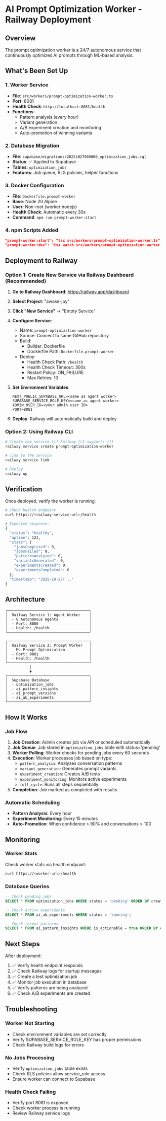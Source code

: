 # AI Prompt Optimization Worker - Railway Deployment

## Overview
The prompt optimization worker is a 24/7 autonomous service that continuously optimizes AI prompts through ML-based analysis.

## What's Been Set Up

### 1. Worker Service
- **File**: `src/workers/prompt-optimization-worker.ts`
- **Port**: 8081
- **Health Check**: `http://localhost:8081/health`
- **Functions**:
  - Pattern analysis (every hour)
  - Variant generation
  - A/B experiment creation and monitoring
  - Auto-promotion of winning variants

### 2. Database Migration
- **File**: `supabase/migrations/20251027000000_optimization_jobs.sql`
- **Status**: ✅ Applied to Supabase
- **Tables**: `optimization_jobs`
- **Features**: Job queue, RLS policies, helper functions

### 3. Docker Configuration
- **File**: `Dockerfile.prompt-worker`
- **Base**: Node 20 Alpine
- **User**: Non-root (worker:nodejs)
- **Health Check**: Automatic every 30s
- **Command**: `npm run prompt-worker:start`

### 4. npm Scripts Added
```json
"prompt-worker:start": "tsx src/workers/prompt-optimization-worker.ts",
"prompt-worker:dev": "tsx watch src/workers/prompt-optimization-worker.ts"
```

## Deployment to Railway

### Option 1: Create New Service via Railway Dashboard (Recommended)

1. **Go to Railway Dashboard**: https://railway.app/dashboard
2. **Select Project**: "awake-joy"
3. **Click "New Service"** → "Empty Service"
4. **Configure Service**:
   - Name: `prompt-optimization-worker`
   - Source: Connect to same GitHub repository
   - Build:
     - Builder: Dockerfile
     - Dockerfile Path: `Dockerfile.prompt-worker`
   - Deploy:
     - Health Check Path: `/health`
     - Health Check Timeout: 300s
     - Restart Policy: ON_FAILURE
     - Max Retries: 10

5. **Set Environment Variables**:
   ```
   NEXT_PUBLIC_SUPABASE_URL=<same as agent worker>
   SUPABASE_SERVICE_ROLE_KEY=<same as agent worker>
   ADMIN_USER_ID=<your admin user ID>
   PORT=8081
   ```

6. **Deploy**: Railway will automatically build and deploy

### Option 2: Using Railway CLI

```bash
# Create new service (if Railway CLI supports it)
railway service create prompt-optimization-worker

# Link to the service
railway service link

# Deploy
railway up
```

## Verification

Once deployed, verify the worker is running:

```bash
# Check health endpoint
curl https://<railway-service-url>/health

# Expected response:
{
  "status": "healthy",
  "uptime": 123,
  "stats": {
    "jobsCompleted": 0,
    "jobsFailed": 0,
    "patternsAnalyzed": 0,
    "variantsGenerated": 0,
    "experimentsCreated": 0,
    "experimentsCompleted": 0
  },
  "timestamp": "2025-10-27T..."
}
```

## Architecture

```
┌─────────────────────────────────────┐
│  Railway Service 1: Agent Worker    │
│  - 8 Autonomous Agents              │
│  - Port: 8080                       │
│  - Health: /health                  │
└─────────────────────────────────────┘

┌─────────────────────────────────────┐
│  Railway Service 2: Prompt Worker   │
│  - ML Prompt Optimization           │
│  - Port: 8081                       │
│  - Health: /health                  │
└─────────────────────────────────────┘
           │
           ▼
┌─────────────────────────────────────┐
│  Supabase Database                  │
│  - optimization_jobs                │
│  - ai_pattern_insights              │
│  - ai_prompt_versions               │
│  - ai_ab_experiments                │
└─────────────────────────────────────┘
```

## How It Works

### Job Flow
1. **Job Creation**: Admin creates job via API or scheduled automatically
2. **Job Queue**: Job stored in `optimization_jobs` table with status='pending'
3. **Worker Polling**: Worker checks for pending jobs every 60 seconds
4. **Execution**: Worker processes job based on type:
   - `pattern_analysis`: Analyzes conversation patterns
   - `variant_generation`: Generates prompt variants
   - `experiment_creation`: Creates A/B tests
   - `experiment_monitoring`: Monitors active experiments
   - `full_cycle`: Runs all steps sequentially
5. **Completion**: Job marked as completed with results

### Automatic Scheduling
- **Pattern Analysis**: Every hour
- **Experiment Monitoring**: Every 15 minutes
- **Auto-Promotion**: When confidence > 90% and conversations > 100

## Monitoring

### Worker Stats
Check worker stats via health endpoint:
```bash
curl https://<worker-url>/health
```

### Database Queries
```sql
-- Check pending jobs
SELECT * FROM optimization_jobs WHERE status = 'pending' ORDER BY created_at;

-- Check active experiments
SELECT * FROM ai_ab_experiments WHERE status = 'running';

-- Check recent patterns
SELECT * FROM ai_pattern_insights WHERE is_actionable = true ORDER BY created_at DESC;
```

## Next Steps

After deployment:
1. ✅ Verify health endpoint responds
2. ✅ Check Railway logs for startup messages
3. ✅ Create a test optimization job
4. ✅ Monitor job execution in database
5. ✅ Verify patterns are being analyzed
6. ✅ Check A/B experiments are created

## Troubleshooting

### Worker Not Starting
- Check environment variables are set correctly
- Verify SUPABASE_SERVICE_ROLE_KEY has proper permissions
- Check Railway build logs for errors

### No Jobs Processing
- Verify `optimization_jobs` table exists
- Check RLS policies allow service_role access
- Ensure worker can connect to Supabase

### Health Check Failing
- Verify port 8081 is exposed
- Check worker process is running
- Review Railway service logs
